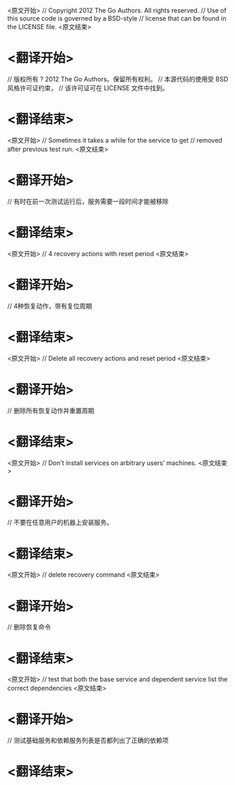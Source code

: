 
<原文开始>
// Copyright 2012 The Go Authors. All rights reserved.
// Use of this source code is governed by a BSD-style
// license that can be found in the LICENSE file.
<原文结束>

# <翻译开始>
// 版权所有 ? 2012 The Go Authors。保留所有权利。
// 本源代码的使用受 BSD 风格许可证约束，
// 该许可证可在 LICENSE 文件中找到。
# <翻译结束>


<原文开始>
	// Sometimes it takes a while for the service to get
	// removed after previous test run.
<原文结束>

# <翻译开始>
// 有时在前一次测试运行后，服务需要一段时间才能被移除
# <翻译结束>


<原文开始>
// 4 recovery actions with reset period
<原文结束>

# <翻译开始>
// 4种恢复动作，带有复位周期
# <翻译结束>


<原文开始>
// Delete all recovery actions and reset period
<原文结束>

# <翻译开始>
// 删除所有恢复动作并重置周期
# <翻译结束>


<原文开始>
// Don't install services on arbitrary users' machines.
<原文结束>

# <翻译开始>
// 不要在任意用户的机器上安装服务。
# <翻译结束>


<原文开始>
// delete recovery command
<原文结束>

# <翻译开始>
// 删除恢复命令
# <翻译结束>


<原文开始>
// test that both the base service and dependent service list the correct dependencies
<原文结束>

# <翻译开始>
// 测试基础服务和依赖服务列表是否都列出了正确的依赖项
# <翻译结束>

